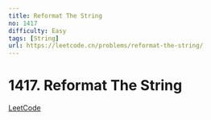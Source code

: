 ```yaml
---
title: Reformat The String
no: 1417
difficulty: Easy
tags: [String]
url: https://leetcode.cn/problems/reformat-the-string/
---
```


# 1417. Reformat The String

[LeetCode](https://leetcode.cn/problems/reformat-the-string/)

